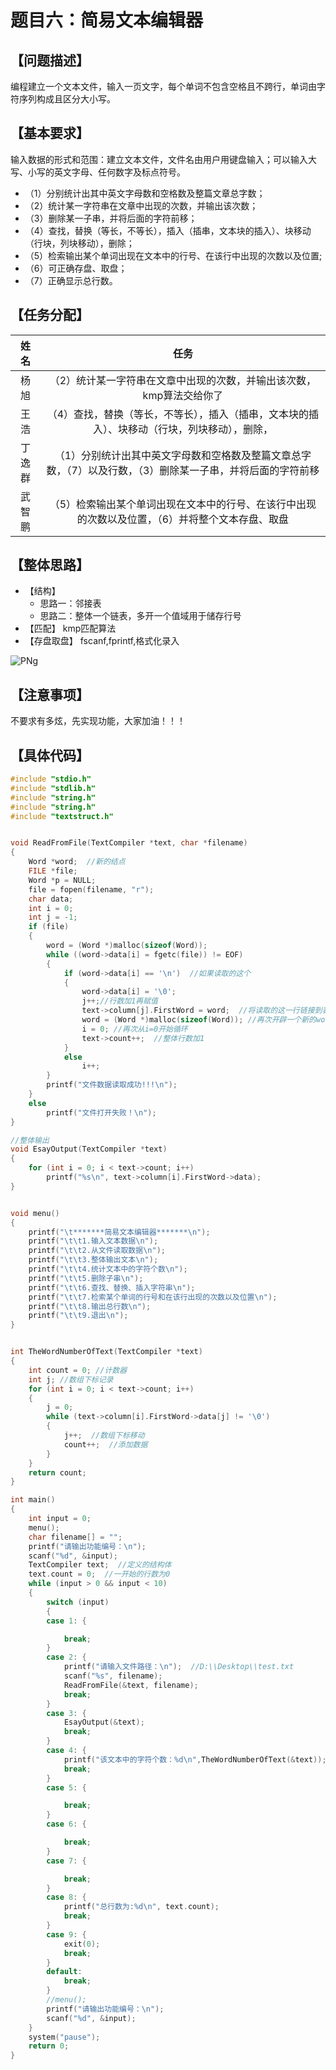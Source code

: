 # 题目六：简易文本编辑器

## 【问题描述】

编程建立一个文本文件，输入一页文字，每个单词不包含空格且不跨行，单词由字符序列构成且区分大小写。

## 【基本要求】

输入数据的形式和范围：建立文本文件，文件名由用户用键盘输入；可以输入大写、小写的英文字母、任何数字及标点符号。

+ （1）分别统计出其中英文字母数和空格数及整篇文章总字数；
+ （2）统计某一字符串在文章中出现的次数，并输出该次数；
+ （3）删除某一子串，并将后面的字符前移；
+ （4）查找，替换（等长，不等长），插入（插串，文本块的插入）、块移动（行块，列块移动），删除；
+ （5）检索输出某个单词出现在文本中的行号、在该行中出现的次数以及位置;
+ （6）可正确存盘、取盘；
+ （7）正确显示总行数。

## 【任务分配】

|姓名|任务|
|:--:|:--:|
|杨旭|（2）统计某一字符串在文章中出现的次数，并输出该次数，kmp算法交给你了|
|王浩|（4）查找，替换（等长，不等长），插入（插串，文本块的插入）、块移动（行块，列块移动），删除，|
|丁逸群|（1）分别统计出其中英文字母数和空格数及整篇文章总字数，（7）以及行数，（3）删除某一子串，并将后面的字符前移|
|武智鹏|（5）检索输出某个单词出现在文本中的行号、在该行中出现的次数以及位置，（6）并将整个文本存盘、取盘|

## 【整体思路】

+ 【结构】
  + 思路一：邻接表
  + 思路二：整体一个链表，多开一个值域用于储存行号
+ 【匹配】 kmp匹配算法
+ 【存盘取盘】 fscanf,fprintf,格式化录入


![PNg](https://upload-images.jianshu.io/upload_images/9140378-ef4a894f99f4a2a6.png?imageMogr2/auto-orient/strip%7CimageView2/2/w/1240)

## 【注意事项】

不要求有多炫，先实现功能，大家加油！！！

## 【具体代码】

```c
#include "stdio.h"
#include "stdlib.h"
#include "string.h"
#include "string.h"
#include "textstruct.h"


void ReadFromFile(TextCompiler *text, char *filename)
{
	Word *word;  //新的结点
	FILE *file;
	Word *p = NULL;
	file = fopen(filename, "r");
	char data;
	int i = 0;
	int j = -1;
	if (file)
	{
		word = (Word *)malloc(sizeof(Word));
		while ((word->data[i] = fgetc(file)) != EOF)
		{
			if (word->data[i] == '\n')  //如果读取的这个
			{
				word->data[i] = '\0'; 
				j++;//行数加1再赋值
				text->column[j].FirstWord = word;  //将读取的这一行链接到表结点的后面
				word = (Word *)malloc(sizeof(Word)); //再次开辟一个新的word
				i = 0; //再次从i=0开始循环
				text->count++;  //整体行数加1
			}
			else
				i++;
		}
		printf("文件数据读取成功!!!\n");
	}
	else
		printf("文件打开失败！\n");
}

//整体输出
void EsayOutput(TextCompiler *text)
{
	for (int i = 0; i < text->count; i++)
		printf("%s\n", text->column[i].FirstWord->data);
}


void menu()
{
	printf("\t*******简易文本编辑器*******\n");
	printf("\t\t1.输入文本数据\n");
	printf("\t\t2.从文件读取数据\n");
	printf("\t\t3.整体输出文本\n");
	printf("\t\t4.统计文本中的字符个数\n");
	printf("\t\t5.删除子串\n");
	printf("\t\t6.查找、替换、插入字符串\n");
	printf("\t\t7.检索某个单词的行号和在该行出现的次数以及位置\n");
	printf("\t\t8.输出总行数\n");
	printf("\t\t9.退出\n");
}


int TheWordNumberOfText(TextCompiler *text)
{
	int count = 0; //计数器
	int j; //数组下标记录
	for (int i = 0; i < text->count; i++)
	{
		j = 0;
		while (text->column[i].FirstWord->data[j] != '\0')
		{
			j++;  //数组下标移动
			count++;  //添加数据
		}
	}
	return count;
}

int main()
{
	int input = 0;
	menu();
	char filename[] = "";
	printf("请输出功能编号：\n");
	scanf("%d", &input);
	TextCompiler text;  //定义的结构体
	text.count = 0;  //一开始的行数为0
	while (input > 0 && input < 10)
	{
		switch (input)
		{
		case 1: {

			break;
		}
		case 2: {
			printf("请输入文件路径：\n");  //D:\\Desktop\\test.txt
			scanf("%s", filename);
			ReadFromFile(&text, filename);
			break;
		}
		case 3: {
			EsayOutput(&text);
			break;
		}
		case 4: {
			printf("该文本中的字符个数：%d\n",TheWordNumberOfText(&text));
			break;
		}
		case 5: {

			break;
		}
		case 6: {

			break;
		}
		case 7: {

			break;
		}
		case 8: {
			printf("总行数为:%d\n", text.count);
			break;
		}
		case 9: {
			exit(0);
			break;
		}
		default:
			break;
		}
		//menu();
		printf("请输出功能编号：\n");
		scanf("%d", &input);
	}
	system("pause");
	return 0;
}
```